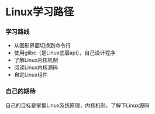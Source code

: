 # Linux学习路径

### 学习路线
- 从图形界面切换到命令行
- 使用glibc（是Linux底层api），自己设计程序
- 了解Linux内核机制
- 阅读Linux内核源码
- 自定Linux组件


### 自己的期待
自己的目标是掌握Linux系统原理，内核机制，了解下Linux源码
